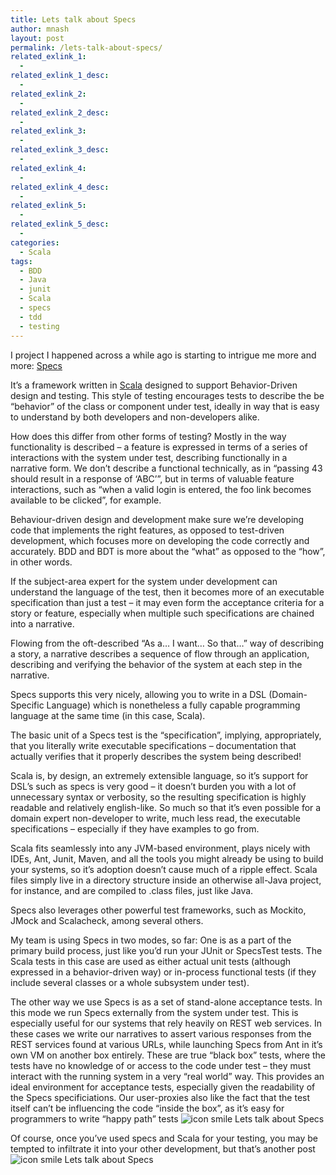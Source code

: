 ```yaml
---
title: Lets talk about Specs
author: mnash
layout: post
permalink: /lets-talk-about-specs/
related_exlink_1:
  - 
related_exlink_1_desc:
  - 
related_exlink_2:
  - 
related_exlink_2_desc:
  - 
related_exlink_3:
  - 
related_exlink_3_desc:
  - 
related_exlink_4:
  - 
related_exlink_4_desc:
  - 
related_exlink_5:
  - 
related_exlink_5_desc:
  - 
categories:
  - Scala
tags:
  - BDD
  - Java
  - junit
  - Scala
  - specs
  - tdd
  - testing
---
```

I project I happened across a while ago is starting to intrigue me more and more: [Specs][1]

It&#8217;s a framework written in [Scala][2] designed to support Behavior-Driven design and testing. This style of testing encourages tests to describe the be &#8220;behavior&#8221; of the class or component under test, ideally in way that is easy to understand by both developers and non-developers alike.

How does this differ from other forms of testing? Mostly in the way functionality is described &#8211; a feature is expressed in terms of a series of interactions with the system under test, describing functionally in a narrative form. We don&#8217;t describe a functional technically, as in &#8220;passing 43 should result in a response of &#8216;ABC&#8217;&#8221;, but in terms of valuable feature interactions, such as &#8220;when a valid login is entered, the foo link becomes available to be clicked&#8221;, for example.

Behaviour-driven design and development make sure we&#8217;re developing code that implements the right features, as opposed to test-driven development, which focuses more on developing the code correctly and accurately. BDD and BDT is more about the &#8220;what&#8221; as opposed to the &#8220;how&#8221;, in other words.

If the subject-area expert for the system under development can understand the language of the test, then it becomes more of an executable specification than just a test &#8211; it may even form the acceptance criteria for a story or feature, especially when multiple such specifications are chained into a narrative.

Flowing from the oft-described &#8220;As a&#8230; I want&#8230; So that&#8230;&#8221; way of describing a story, a narrative describes a sequence of flow through an application, describing and verifying the behavior of the system at each step in the narrative.

Specs supports this very nicely, allowing you to write in a DSL (Domain-Specific Language) which is nonetheless a fully capable programming language at the same time (in this case, Scala).

The basic unit of a Specs test is the &#8220;specification&#8221;, implying, appropriately, that you literally write executable specifications &#8211; documentation that actually verifies that it properly describes the system being described!

Scala is, by design, an extremely extensible language, so it&#8217;s support for DSL&#8217;s such as specs is very good &#8211; it doesn&#8217;t burden you with a lot of unnecessary syntax or verbosity, so the resulting specification is highly readable and relatively english-like. So much so that it&#8217;s even possible for a domain expert non-developer to write, much less read, the executable specifications &#8211; especially if they have examples to go from.

Scala fits seamlessly into any JVM-based environment, plays nicely with IDEs, Ant, Junit, Maven, and all the tools you might already be using to build your systems, so it&#8217;s adoption doesn&#8217;t cause much of a ripple effect. Scala files simply live in a directory structure inside an otherwise all-Java project, for instance, and are compiled to .class files, just like Java.

Specs also leverages other powerful test frameworks, such as Mockito, JMock and Scalacheck, among several others.

My team is using Specs in two modes, so far: One is as a part of the primary build process, just like you&#8217;d run your JUnit or SpecsTest tests. The Scala tests in this case are used as either actual unit tests (although expressed in a behavior-driven way) or in-process functional tests (if they include several classes or a whole subsystem under test).

The other way we use Specs is as a set of stand-alone acceptance tests. In this mode we run Specs externally from the system under test. This is especially useful for our systems that rely heavily on REST web services. In these cases we write our narratives to assert various responses from the REST services found at various URLs, while launching Specs from Ant in it&#8217;s own VM on another box entirely. These are true &#8220;black box&#8221; tests, where the tests have no knowledge of or access to the code under test &#8211; they must interact with the running system in a very &#8220;real world&#8221; way. This provides an ideal environment for acceptance tests, especially given the readability of the Specs specificiations. Our user-proxies also like the fact that the test itself can&#8217;t be influencing the code &#8220;inside the box&#8221;, as it&#8217;s easy for programmers to write &#8220;happy path&#8221; tests <img src="http://jglobal.com/wp-includes/images/smilies/icon_smile.gif" alt="icon smile Lets talk about Specs" class="wp-smiley" title="Lets talk about Specs" /> 

Of course, once you&#8217;ve used specs and Scala for your testing, you may be tempted to infiltrate it into your other development, but that&#8217;s another post <img src="http://jglobal.com/wp-includes/images/smilies/icon_smile.gif" alt="icon smile Lets talk about Specs" class="wp-smiley" title="Lets talk about Specs" />

 [1]: http://code.google.com/p/specs/
 [2]: www.scala-lang.org